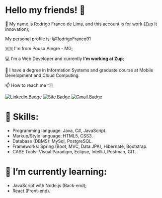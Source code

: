 <!--
### Hi there 👋
**RodrigoFranco91/RodrigoFranco91** is a ✨ _special_ ✨ repository because its `README.md` (this file) appears on your GitHub profile.

Here are some ideas to get you started:

- 🔭 I’m currently working on ...
- 🌱 I’m currently learning ...
- 👯 I’m looking to collaborate on ...
- 🤔 I’m looking for help with ...
- 💬 Ask me about ...
- 📫 How to reach me: ...
- 😄 Pronouns: ...
- ⚡ Fun fact: ...
-->
# Hello my friends! 👋

🧑 My name is Rodrigo Franco de Lima, and this account is for work (Zup It Innovation);

My personal profile is: @RodrigoFranco91

🇧🇷 I'm from Pouso Alegre - MG;

💻 I'm a Web Developer and currently **I'm working at Zup**;

📜 I have a degree in Information Systems and graduate course at Mobile Development and Cloud Computing.

📫 How to reach me 👇🏼

[![Linkedin Badge](https://img.shields.io/badge/-LinkedIn-blue?style=flat-square&logo=Linkedin&logoColor=white&link=https://br.linkedin.com/in/rodrigofrancodelima/)](https://br.linkedin.com/in/rodrigofrancodelima/)
[![Site Badge](https://img.shields.io/badge/-Site-FF0000?style=flat-square&logoColor=white&link=https://www.rodrigofrancodelima.com.br)](https://www.rodrigofrancodelima.com.br)
[![Gmail Badge](https://img.shields.io/badge/-Gmail-6633cc?style=flat-square&logo=Gmail&logoColor=white&link=mailto:rodrigofrancodelima@gmail.com)](mailto:rodrigofrancodelima@gmail.com)

# 💪 Skills:
- Programming language: Java, C#, JavaScript.
- Markup/Style language: HTML5, CSS3.
- Database (DBMS): MySql, PostgreSQL.
- Frameworks: Spring (Boot, MVC, Data JPA), Hibernate, Bootstrap.
- CASE Tools: Visual Paradigm, Eclipse, IntelliJ, Postman, GIT.

# 🌱 I’m currently learning:
- JavaScript with Node.js (Back-end);
- React (Front-end).

#

